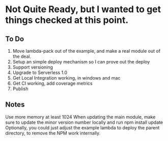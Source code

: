 # Not Quite Ready, but I wanted to get things checked at this point. 

## To Do
1. Move lambda-pack out of the example, and make a real module out of the deal.
1. Setup an simple deploy mechanism so I can prove out the deploy
1. Support versioning
1. Upgrade to Serverless 1.0
1. Get Local Integration working, in windows and mac
1. Get CI working, add coverage metrics
1. Publish

## Notes
Use more memory at least 1024
When updating the main module, make sure to update the minor version number locally and run npm install update
Optionally, you could just adjust the example lambda to deploy the parent directory, to remove the NPM work internally.


